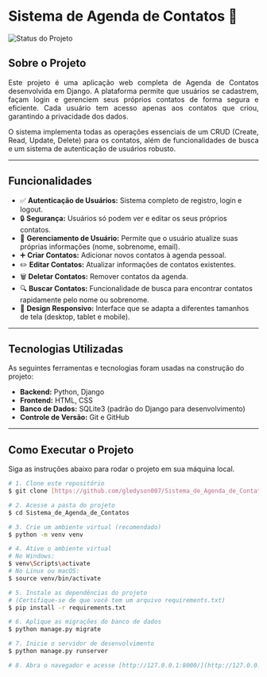 # Sistema de Agenda de Contatos 📖

![Status do Projeto](https://img.shields.io/badge/status-conclu%C3%ADdo-green)

## Sobre o Projeto

<p align="justify">
Este projeto é uma aplicação web completa de Agenda de Contatos desenvolvida em Django. A plataforma permite que usuários se cadastrem, façam login e gerenciem seus próprios contatos de forma segura e eficiente. Cada usuário tem acesso apenas aos contatos que criou, garantindo a privacidade dos dados.
</p>
<p align="justify">
O sistema implementa todas as operações essenciais de um CRUD (Create, Read, Update, Delete) para os contatos, além de funcionalidades de busca e um sistema de autenticação de usuários robusto.
</p>

---

## Funcionalidades

-   ✅ **Autenticação de Usuários:** Sistema completo de registro, login e logout.
-   🔒 **Segurança:** Usuários só podem ver e editar os seus próprios contatos.
-   👤 **Gerenciamento de Usuário:** Permite que o usuário atualize suas próprias informações (nome, sobrenome, email).
-   ➕ **Criar Contatos:** Adicionar novos contatos à agenda pessoal.
-   ✏️ **Editar Contatos:** Atualizar informações de contatos existentes.
-   🗑️ **Deletar Contatos:** Remover contatos da agenda.
-   🔍 **Buscar Contatos:** Funcionalidade de busca para encontrar contatos rapidamente pelo nome ou sobrenome.
-   📱 **Design Responsivo:** Interface que se adapta a diferentes tamanhos de tela (desktop, tablet e mobile).

---

## Tecnologias Utilizadas

As seguintes ferramentas e tecnologias foram usadas na construção do projeto:

-   **Backend:** Python, Django
-   **Frontend:** HTML, CSS
-   **Banco de Dados:** SQLite3 (padrão do Django para desenvolvimento)
-   **Controle de Versão:** Git e GitHub

---

## Como Executar o Projeto

Siga as instruções abaixo para rodar o projeto em sua máquina local.

```bash
# 1. Clone este repositório
$ git clone [https://github.com/gledyson007/Sistema_de_Agenda_de_Contatos.git](https://github.com/gledyson007/Sistema_de_Agenda_de_Contatos.git)

# 2. Acesse a pasta do projeto
$ cd Sistema_de_Agenda_de_Contatos

# 3. Crie um ambiente virtual (recomendado)
$ python -m venv venv

# 4. Ative o ambiente virtual
# No Windows:
$ venv\Scripts\activate
# No Linux ou macOS:
$ source venv/bin/activate

# 5. Instale as dependências do projeto
# (Certifique-se de que você tem um arquivo requirements.txt)
$ pip install -r requirements.txt

# 6. Aplique as migrações do banco de dados
$ python manage.py migrate

# 7. Inicie o servidor de desenvolvimento
$ python manage.py runserver

# 8. Abra o navegador e acesse [http://127.0.0.1:8000/](http://127.0.0.1:8000/)
